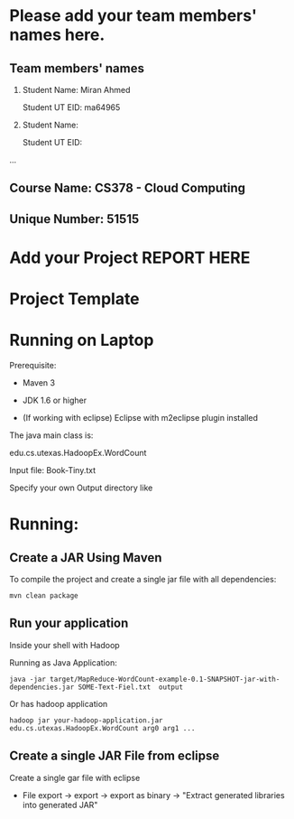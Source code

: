 # Please add your team members' names here. 

## Team members' names 

1. Student Name: Miran Ahmed

   Student UT EID: ma64965

2. Student Name: 

   Student UT EID:

 ...

##  Course Name: CS378 - Cloud Computing 

##  Unique Number: 51515
    


# Add your Project REPORT HERE 


# Project Template

# Running on Laptop     ####

Prerequisite:

- Maven 3

- JDK 1.6 or higher

- (If working with eclipse) Eclipse with m2eclipse plugin installed


The java main class is:

edu.cs.utexas.HadoopEx.WordCount 

Input file:  Book-Tiny.txt  

Specify your own Output directory like 

# Running:




## Create a JAR Using Maven 

To compile the project and create a single jar file with all dependencies: 
	
```	mvn clean package ```



## Run your application
Inside your shell with Hadoop

Running as Java Application:

```java -jar target/MapReduce-WordCount-example-0.1-SNAPSHOT-jar-with-dependencies.jar SOME-Text-Fiel.txt  output``` 

Or has hadoop application

```hadoop jar your-hadoop-application.jar edu.cs.utexas.HadoopEx.WordCount arg0 arg1 ... ```



## Create a single JAR File from eclipse



Create a single gar file with eclipse 

*  File export -> export  -> export as binary ->  "Extract generated libraries into generated JAR"
